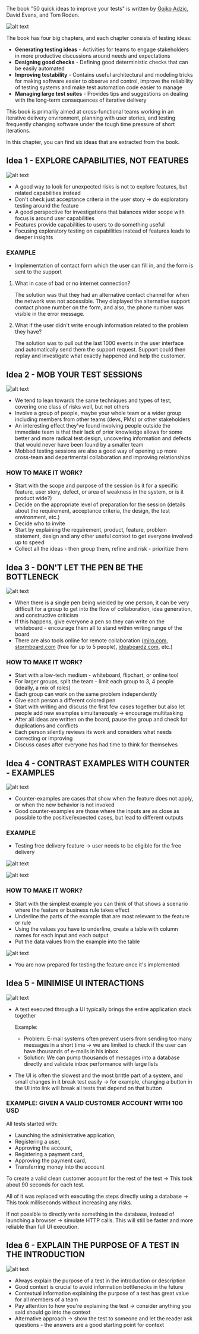The book "50 quick ideas to improve your tests" is written by [Gojko Adzic](https://gojko.net/), David Evans, and Tom Roden.

![alt text](/img/book-intro.png)

The book has four big chapters, and each chapter consists of testing ideas:

* **Generating testing ideas** - Activities for teams to engage stakeholders in more productive discussions around needs and expectations
* **Designing good checks** - Defining good deterministic checks that can be easily automated
* **Improving testability** - Contains useful architectural and modeling tricks for making software easier to observe and control, improve the reliability of testing systems and make test automation code easier to manage
* **Managing large test suites** - Provides tips and suggestions on dealing with the long-term consequences of iterative delivery

This book is primarily aimed at cross-functional teams working in an iterative delivery environment, planning with user stories, and testing frequently changing software under the tough time pressure of short iterations.

In this chapter, you can find six ideas that are extracted from the book.

## Idea 1 - EXPLORE CAPABILITIES, NOT FEATURES

![alt text](/img/book-idea-1.png)

* A good way to look for unexpected risks is not to explore features, but
related capabilities instead
* Don't check just acceptance criteria in the user story -> do exploratory testing around the
feature
* A good perspective for investigations that balances wider scope with focus is
around user capabilities
* Features provide capabilities to users to do something useful
* Focusing exploratory testing on capabilities instead of features leads to
deeper insights

### EXAMPLE

* Implementation of contact form which the user can fill in, and the form is sent to
the support

1. What in case of bad or no internet connection? 
		
	The solution was that they had an alternative contact channel for when the network was not accessible. They displayed the alternative support contact phone number on the form, and also, the phone number was visible in the error message.
		
2. What if the user didn't write enough information related to the problem they
have?

	The solution was to pull out the last 1000 events in the user interface and automatically send them the support request. Support could then replay and investigate what exactly happened and help the customer.

## Idea 2 - MOB YOUR TEST SESSIONS

![alt text](/img/book-idea-2.png)

* We tend to lean towards the same techniques and types of test, covering
one class of risks well, but not others
* Involve a group of people, maybe your whole team or a wider group including members from other teams (devs, PMs) or other stakeholders
* An interesting effect they've found involving people outside the immediate team is that their lack of prior knowledge allows for some better and more radical test design, uncovering information and defects that would never have been found by a smaller team
* Mobbed testing sessions are also a good way of opening up more cross-team
and departmental collaboration and improving relationships

### HOW TO MAKE IT WORK?

* Start with the scope and purpose of the session (is it for a specific feature, user story, defect, or area of weakness in the system, or is it product wide?)
* Decide on the appropriate level of preparation for the session (details about the requirement, acceptance criteria, the design, the test environment, etc.)
* Decide who to invite
* Start by explaining the requirement, product, feature, problem statement,
design and any other useful context to get everyone involved up to speed
* Collect all the ideas - then group them, refine and risk - prioritize them

## Idea 3 - DON'T LET THE PEN BE THE BOTTLENECK

![alt text](/img/book-idea-3.png)

* When there is a single pen being wielded by one person, it can be very
difficult for a group to get into the flow of collaboration, idea generation, and constructive criticism
* If this happens, give everyone a pen so they can write on the whiteboard - encourage them all to stand within writing range of the board
* There are also tools online for remote collaboration ([miro.com](http://miro.com/), [stormboard.com](http://stormboard.com/) (free for up to 5 people), [ideaboardz.com](http://ideaboardz.com/), etc.)

### HOW TO MAKE IT WORK?

* Start with a low-tech medium - whiteboard, flipchart, or online tool
* For larger groups, split the team - limit each group to 3, 4 people (ideally, a mix of roles)
* Each group can work on the same problem independently
* Give each person a different colored pen
* Start with writing and discuss the first few cases together but also let people
add new examples simultaneously -> encourage multitasking
* After all ideas are written on the board, pause the group and check for
duplications and conflicts
* Each person silently reviews its work and considers what needs correcting or improving
* Discuss cases after everyone has had time to think for themselves

## Idea 4 - CONTRAST EXAMPLES WITH COUNTER - EXAMPLES

![alt text](/img/book-idea-4.png)

* Counter-examples are cases that show when the feature does not apply, or
when the new behavior is not invoked
* Good counter-examples are those where the inputs are as close as possible
to the positive/expected cases, but lead to different outputs

### EXAMPLE

* Testing free delivery feature -> user needs to be eligible for the free delivery

![alt text](/img/book-business-rule.png)

![alt text](/img/book-cases.png)

### HOW TO MAKE IT WORK?

* Start with the simplest example you can think of that shows a scenario where
the feature or business rule takes effect
* Underline the parts of the example that are most relevant to the feature or
rule
* Using the values you have to underline, create a table with column names for each input and each output
* Put the data values from the example into the table

![alt text](/img/book-input-output.png)

* You are now prepared for testing the feature once it's implemented

## Idea 5 - MINIMISE UI INTERACTIONS

![alt text](/img/book-idea-5.png)

* A test executed through a UI typically brings the entire application stack
together
	
	Example: 
	
	* Problem: E-mail systems often prevent users from sending too many
messages in a short time -> we are limited to check if the user can have thousands of e-mails in his inbox
	* Solution: We can pump thousands of messages into a database directly and
validate inbox performance with large lists

* The UI is often the slowest and the most brittle part of a system, and small
changes in it break test easily -> for example, changing a button in the UI into link will break all tests that depend on that button
	
	

### EXAMPLE: GIVEN A VALID CUSTOMER ACCOUNT WITH 100 USD

All tests started with:

* Launching the administrative application,
* Registering a user,
* Approving the account,
* Registering a payment card,
* Approving the payment card,
* Transferring money into the account

To create a valid clean customer account for the rest of the test -> This took about 90 seconds for each test.

All of it was replaced with executing the steps directly using a database -> This took milliseconds without increasing any risks.

If not possible to directly write something in the database, instead of
launching a browser -> simulate HTTP calls. This will still be faster and more reliable than full UI execution.

## Idea 6 - EXPLAIN THE PURPOSE OF A TEST IN THE INTRODUCTION

![alt text](/img/book-idea-6.png)

* Always explain the purpose of a test in the introduction or description
* Good context is crucial to avoid information bottlenecks in the future
* Contextual information explaining the purpose of a test has great value for all members of a team
* Pay attention to how you're explaining the test -> consider anything you
said should go into the context
* Alternative approach -> show the test to someone and let the reader ask
questions - the answers are a good starting point for context
